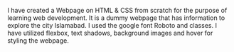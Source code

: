 
I have created a Webpage on HTML & CSS from scratch for the purpose of learning web development. It is a dummy webpage that has information to explore the city Islamabad.
I used the google font Roboto and classes.
I have utilized flexbox, text shadows, background images and hover for styling the webpage.


